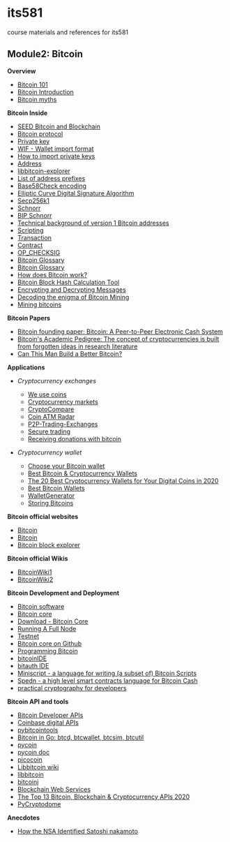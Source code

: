 # its581
course materials and references for its581

## Module2: Bitcoin

__Overview__

  * [Bitcoin 101](https://www.coindesk.com/learn/bitcoin-101/)
  * [Bitcoin Introduction](https://en.bitcoin.it/wiki/Help:Introduction)
  * [Bitcoin myths](https://en.bitcoin.it/wiki/Myths)

__Bitcoin Inside__

  * [SEED Bitcoin and Blockchain](https://www.handsonsecurity.net/resources.html)
  * [Bitcoin protocol](https://en.bitcoin.it/wiki/Protocol\_documentation)
  * [Private key](https://en.bitcoin.it/wiki/Private\_key)
  * [WIF - Wallet import format](https://en.bitcoin.it/wiki/Wallet\_import\_format)
  * [How to import private keys](https://en.bitcoin.it/wiki/How\_to\_import\_private\_keys)
  * [Address](https://en.bitcoin.it/wiki/Address)
  * [libbitcoin-explorer](https://github.com/libbitcoin/libbitcoin-explorer)
  * [List of address prefixes](https://en.bitcoin.it/wiki/List\_of\_address\_prefixes)
  * [Base58Check encoding](https://en.bitcoin.it/wiki/Base58Check\_encoding)
  * [Elliptic Curve Digital Signature Algorithm](https://en.bitcoin.it/wiki/Elliptic\_Curve\_Digital\_Signature\_Algorithm)
  * [Secp256k1](https://en.bitcoin.it/wiki/Secp256k1)
  * [Schnorr](https://en.bitcoin.it/wiki/Schnorr)
  * [BIP Schnorr](https://github.com/sipa/bips/blob/bip-schnorr/bip-schnorr.mediawiki)
  * [Technical background of version 1 Bitcoin addresses](https://en.bitcoin.it/wiki/Technical\_background\_of\_version\_1\_Bitcoin\_addresses)
  * [Scripting](https://en.bitcoin.it/wiki/Script)
  * [Transaction](https://en.bitcoin.it/wiki/Transaction)
  * [Contract](https://en.bitcoin.it/wiki/Contract)
  * [OP\_CHECKSIG](https://en.bitcoin.it/wiki/OP\_CHECKSIG)
  * [Bitcoin Glossary](https://developer.bitcoin.org/glossary)
  * [Bitcoin Glossary](https://sci.smithandcrown.com/glossary)
  * [How does Bitcoin work?](https://bitcoin.org/en/how-it-works)
  * [Bitcoin Block Hash Calculation Tool](https://cse.buffalo.edu/blockchain/blockhash.html)
  * [Encrypting and Decrypting Messages](https://cse.buffalo.edu/blockchain/encryption.html)
  * [Decoding the enigma of Bitcoin Mining](https://medium.com/all-things-ledger/decoding-the-enigma-of-bitcoin-mining-f8b2697bc4e2)
  * [Mining bitcoins](https://en.bitcoin.it/wiki/Mining)
  
__Bitcoin Papers__

  * [Bitcoin founding paper: Bitcoin: A Peer-to-Peer Electronic Cash System](https://bitcoin.org/bitcoin\.pdf)
  * [Bitcoin's Academic Pedigree: The concept of cryptocurrencies is built from forgotten ideas in research literature](https://queue.acm.org/detail.cfm?id=3136559)
  * [Can This Man Build a Better Bitcoin?](https://finance.yahoo.com/news/man-build-better-bitcoin-113009644.html)

__Applications__

* _Cryptocurrency exchanges_

  * [We use coins](https://www.weusecoins.com/)
  * [Cryptocurrency markets](https://bitcoincharts.com/markets/list/)
  * [CryptoCompare](https://www.cryptocompare.com/)
  * [Coin ATM Radar](https://coinatmradar.com/)
  * [P2P-Trading-Exchanges](https://github.com/cointastical/P2P-Trading-Exchanges/)
  * [Secure trading](https://en.bitcoin.it/wiki/Secure\_Trading)
  * [Receiving donations with bitcoin](https://en.bitcoin.it/wiki/Receiving\_donations\_with\_bitcoin)

* _Cryptocurrency wallet_

  * [Choose your Bitcoin wallet](https://bitcoin.org/en/choose-your-wallet)
  * [Best Bitcoin & Cryptocurrency Wallets](https://www.buybitcoinworldwide.com/wallets/)
  * [The 20 Best Cryptocurrency Wallets for Your Digital Coins in 2020](https://www.ubuntupit.com/best-cryptocurrency-wallets/)
  * [Best Bitcoin Wallets](https://www.thebalance.com/best-bitcoin-wallets-4160642)
  * [WalletGenerator](https://walletgenerator.net/)
  * [Storing Bitcoins](https://en.bitcoin.it/wiki/Storing\_bitcoins)
  

__Bitcoin official websites__
  
  * [Bitcoin](https://www.bitcoin.com/)
  * [Bitcoin](https://bitcoin.org/en/)
  * [Bitcoin block explorer](https://blockstream.info/)  

__Bitcoin official Wikis__

  * [BitcoinWiki1](https://en.bitcoinwiki.org/wiki/Main\_Page)
  * [BitcoinWiki2](https://en.bitcoin.it/wiki/Main\_Page)  

__Bitcoin Development and Deployment__
  
  * [Bitcoin software](https://en.bitcoin.it/wiki/Software)
  * [Bitcoin core](https://bitcoincore.org/)
  * [Download - Bitcoin Core](https://bitcoincore.org/en/download/)
  * [Running A Full Node](https://bitcoin.org/en/full-node)
  * [Testnet](https://en.bitcoin.it/wiki/Testnet)
  * [Bitcoin core on Github](https://github.com/bitcoin/bitcoin)  
  * [Programming Bitcoin](https://github.com/jimmysong/programmingbitcoin)
  * [bitcoinIDE](https://github.com/siminchen/bitcoinIDE)
  * [bitauth IDE](https://ide.bitauth.com/)
  * [Miniscript - a language for writing (a subset of) Bitcoin Scripts](http://bitcoin.sipa.be/miniscript/)
  * [Spedn - a high level smart contracts language for Bitcoin Cash](https://spedn.readthedocs.io/en/latest/index.html)
  * [practical cryptography for developers](https://cryptobook.nakov.com/)
  
__Bitcoin API and tools__

  * [Bitcoin Developer APIs](https://www.blockchain.com/api)
  * [Coinbase digital APIs ](https://developers.coinbase.com/)
  * [pybitcointools](https://github.com/primal100/pybitcointools)
  * [Bitcoin in Go: btcd, btcwallet, btcsim, btcutil](https://github.com/btcsuite)
  * [pycoin](https://github.com/richardkiss/pycoin)
  * [pycoin doc](https://pycoin.readthedocs.io)  
  * [picocoin](https://github.com/jgarzik/picocoin)  
  * [Libbitcoin wiki](https://en.bitcoin.it/wiki/Libbitcoin)
  * [libbitcoin](https://github.com/libbitcoin)
  * [bitcoinj](https://bitcoinj.github.io/)
  * [Blockchain Web Services](https://www.blockcypher.com/)
  * [The Top 13 Bitcoin, Blockchain & Cryptocurrency APIs 2020](https://rapidapi.com/blog/bitcoin-blockchain-cryptocurrency-apis/)
  * [PyCryptodome](https://pycryptodome.readthedocs.io/en/latest/)
  
__Anecdotes__
  * [How the NSA Identified Satoshi nakamoto](https://cacm.acm.org/careers/220610-how-the-nsa-identified-satoshinakamoto/fulltext)
